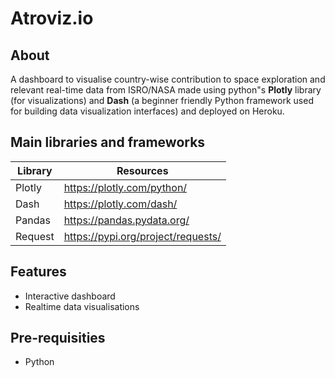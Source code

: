 # Atroviz.io

## About
A dashboard to visualise country-wise contribution to space exploration and relevant real-time data from ISRO/NASA made using python"s **Plotly** library (for visualizations) and **Dash** (a beginner friendly Python framework used for building data visualization interfaces) and deployed on Heroku.

## Main libraries and frameworks
Library | Resources
------------ | -------------
Plotly | https://plotly.com/python/
Dash | https://plotly.com/dash/
Pandas | https://pandas.pydata.org/
Request | https://pypi.org/project/requests/

## Features
* Interactive dashboard
* Realtime data visualisations

## Pre-requisities 
* Python


